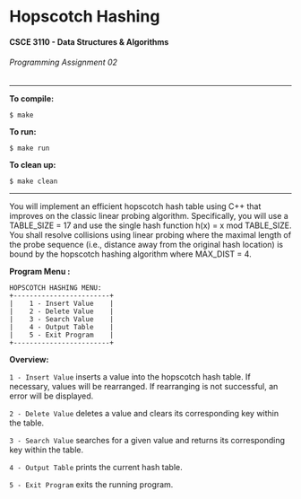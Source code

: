 # Hopscotch Hashing
#### CSCE 3110 - Data Structures & Algorithms
###### Programming Assignment 02

___

**To compile:**
```
$ make
```

**To run:**
```
$ make run
```

**To clean up:**
```
$ make clean
```

___

You will implement an efficient hopscotch hash table using C++ that improves on the classic linear probing algorithm. 
Specifically, you will use a TABLE_SIZE = 17 and use the single hash function h(x) = x mod TABLE_SIZE. 
You shall resolve collisions using linear probing where the maximal length of the probe sequence (i.e., distance away 
from the original hash location) is bound by the hopscotch hashing algorithm where MAX_DIST = 4.

**Program Menu :**

```
HOPSCOTCH HASHING MENU:
+------------------------+
|    1 - Insert Value    |
|    2 - Delete Value    |
|    3 - Search Value    |
|    4 - Output Table    |
|    5 - Exit Program    |
+------------------------+
```

**Overview:**

`1 - Insert Value` inserts a value into the hopscotch hash table. If necessary, values will be rearranged. If rearranging is not successful, an error will be displayed.

`2 - Delete Value` deletes a value and clears its corresponding key within the table.

`3 - Search Value` searches for a given value and returns its corresponding key within the table.

`4 - Output Table` prints the current hash table.

`5 - Exit Program` exits the running program.